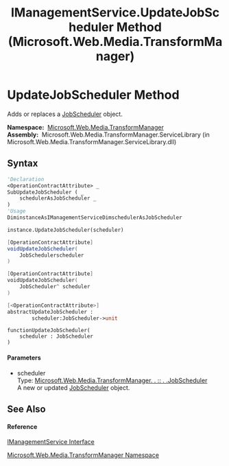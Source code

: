 ﻿---
title: IManagementService.UpdateJobScheduler Method  (Microsoft.Web.Media.TransformManager)
TOCTitle: UpdateJobScheduler Method
ms:assetid: M:Microsoft.Web.Media.TransformManager.IManagementService.UpdateJobScheduler(Microsoft.Web.Media.TransformManager.JobScheduler)
ms:mtpsurl: https://msdn.microsoft.com/en-us/library/microsoft.web.media.transformmanager.imanagementservice.updatejobscheduler(v=VS.90)
ms:contentKeyID: 35520910
ms.date: 06/14/2012
mtps_version: v=VS.90
f1_keywords:
- Microsoft.Web.Media.TransformManager.IManagementService.UpdateJobScheduler
dev_langs:
- CSharp
- JScript
- VB
- FSharp
- c++
api_location:
- Microsoft.Web.Media.TransformManager.ServiceLibrary.dll
api_name:
- Microsoft.Web.Media.TransformManager.IManagementService.UpdateJobScheduler
api_type:
- Managed
topic_type:
- apiref
- kbSyntax
product_family_name: VS
ROBOTS: INDEX,FOLLOW
---

# UpdateJobScheduler Method

Adds or replaces a [JobScheduler](jobscheduler-class-microsoft-web-media-transformmanager.md) object.

**Namespace:**  [Microsoft.Web.Media.TransformManager](microsoft-web-media-transformmanager-namespace.md)  
**Assembly:**  Microsoft.Web.Media.TransformManager.ServiceLibrary (in Microsoft.Web.Media.TransformManager.ServiceLibrary.dll)

## Syntax

``` vb
'Declaration
<OperationContractAttribute> _
SubUpdateJobScheduler ( _
    schedulerAsJobScheduler _
)
'Usage
DiminstanceAsIManagementServiceDimschedulerAsJobScheduler

instance.UpdateJobScheduler(scheduler)
```

``` csharp
[OperationContractAttribute]
voidUpdateJobScheduler(
    JobSchedulerscheduler
)
```

``` c++
[OperationContractAttribute]
voidUpdateJobScheduler(
    JobScheduler^ scheduler
)
```

``` fsharp
[<OperationContractAttribute>]
abstractUpdateJobScheduler : 
        scheduler:JobScheduler->unit
```

``` jscript
functionUpdateJobScheduler(
    scheduler : JobScheduler
)
```

#### Parameters

  - scheduler  
    Type: [Microsoft.Web.Media.TransformManager. . :: . .JobScheduler](jobscheduler-class-microsoft-web-media-transformmanager.md)  
    A new or updated [JobScheduler](jobscheduler-class-microsoft-web-media-transformmanager.md) object.  

## See Also

#### Reference

[IManagementService Interface](imanagementservice-interface-microsoft-web-media-transformmanager.md)

[Microsoft.Web.Media.TransformManager Namespace](microsoft-web-media-transformmanager-namespace.md)

